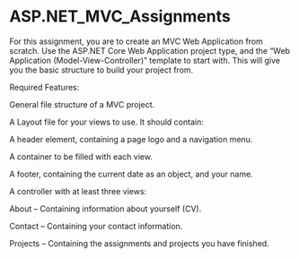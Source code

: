 # ASP.NET_MVC_Assignments
For this assignment, you are to create an MVC Web Application from scratch. Use the ASP.NET Core Web Application project type, and the “Web Application (Model-View-Controller)” template to start with. This will give you the basic structure to build your project from.

Required Features:

 General file structure of a MVC project.

 A Layout file for your views to use. It should contain:
 
 A header element, containing a page logo and a navigation menu.
 
A container to be filled with each view.
 
 A footer, containing the current date as an object, and your name.
 
 
 A controller with at least three views:
 
 About – Containing information about yourself (CV).
 
 Contact – Containing your contact information.
 
 Projects – Containing the assignments and projects you have finished.
